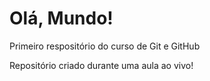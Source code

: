 # Olá, Mundo!
 Primeiro respositório do curso de Git e GitHub

 Repositório criado durante uma aula ao vivo!